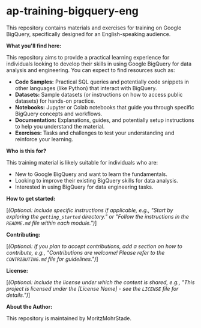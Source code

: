 # ap-training-bigquery-eng

This repository contains materials and exercises for training on Google BigQuery, specifically designed for an English-speaking audience.

**What you'll find here:**

This repository aims to provide a practical learning experience for individuals looking to develop their skills in using Google BigQuery for data analysis and engineering. You can expect to find resources such as:

* **Code Samples:** Practical SQL queries and potentially code snippets in other languages (like Python) that interact with BigQuery.
* **Datasets:** Sample datasets (or instructions on how to access public datasets) for hands-on practice.
* **Notebooks:** Jupyter or Colab notebooks that guide you through specific BigQuery concepts and workflows.
* **Documentation:** Explanations, guides, and potentially setup instructions to help you understand the material.
* **Exercises:** Tasks and challenges to test your understanding and reinforce your learning.

**Who is this for?**

This training material is likely suitable for individuals who are:

* New to Google BigQuery and want to learn the fundamentals.
* Looking to improve their existing BigQuery skills for data analysis.
* Interested in using BigQuery for data engineering tasks.

**How to get started:**

[*(Optional: Include specific instructions if applicable, e.g., "Start by exploring the `getting_started` directory." or "Follow the instructions in the `README.md` file within each module.")*]

**Contributing:**

[*(Optional: If you plan to accept contributions, add a section on how to contribute, e.g., "Contributions are welcome! Please refer to the `CONTRIBUTING.md` file for guidelines.")*]

**License:**

[*(Optional: Include the license under which the content is shared, e.g., "This project is licensed under the [License Name] - see the `LICENSE` file for details.")*]

**About the Author:**

This repository is maintained by MoritzMohrStade.
